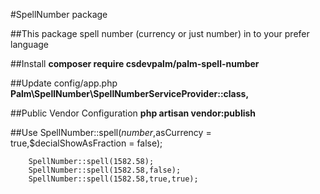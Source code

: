 #SpellNumber package

##This package spell number (currency or just number) in to your prefer language

##Install <b>composer require csdevpalm/palm-spell-number</b>

##Update config/app.php <b>Palm\SpellNumber\SpellNumberServiceProvider::class,</b>

##Public Vendor Configuration <b>php artisan vendor:publish</b>

##Use
        SpellNumber::spell($number,$asCurrency = true,$decialShowAsFraction = false);

        SpellNumber::spell(1582.58);
        SpellNumber::spell(1582.58,false);
        SpellNumber::spell(1582.58,true,true);

